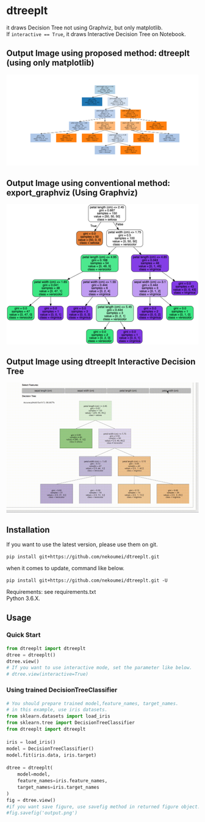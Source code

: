 # dtreeplt
it draws Decision Tree not using Graphviz, but only matplotlib.  
If `interactive == True`, it draws Interactive Decision Tree on Notebook.

## Output Image using proposed method: dtreeplt (using only matplotlib)
![graphviz](output/result.png)

## Output Image using conventional method: export_graphviz (Using Graphviz)
![graphviz](output/using_graphviz.png)

## Output Image using dtreeplt Interactive Decision Tree  
  
![graphviz](output/idt_demo.gif)

## Installation
If you want to use the latest version, please use them on git.  
  
`pip install git+https://github.com/nekoumei/dtreeplt.git`

when it comes to update, command like below. 

 `pip install git+https://github.com/nekoumei/dtreeplt.git -U`


Requirements: see requirements.txt    
Python 3.6.X.

## Usage
### Quick Start
```python
from dtreeplt import dtreeplt
dtree = dtreeplt()
dtree.view()
# If you want to use interactive mode, set the parameter like below.
# dtree.view(interactive=True)

```
### Using trained DecisionTreeClassifier
```python
# You should prepare trained model,feature_names, target_names.
# in this example, use iris datasets.
from sklearn.datasets import load_iris
from sklearn.tree import DecisionTreeClassifier
from dtreeplt import dtreeplt

iris = load_iris()
model = DecisionTreeClassifier()
model.fit(iris.data, iris.target)

dtree = dtreeplt(
    model=model,
    feature_names=iris.feature_names,
    target_names=iris.target_names
)
fig = dtree.view()
#if you want save figure, use savefig method in returned figure object.
#fig.savefig('output.png')
```


